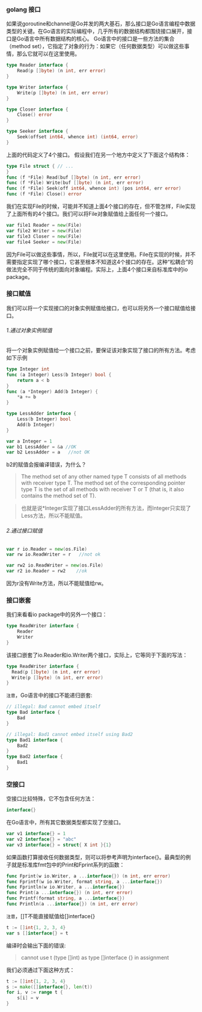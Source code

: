 ### golang 接口
如果说goroutine和channel是Go并发的两大基石，那么接口是Go语言编程中数据类型的关键。在Go语言的实际编程中，几乎所有的数据结构都围绕接口展开，接口是Go语言中所有数据结构的核心。
Go语言中的接口是一些方法的集合（method set），它指定了对象的行为：如果它（任何数据类型）可以做这些事情，那么它就可以在这里使用。

```Go
type Reader interface {
    Read(p []byte) (n int, err error)
}

type Writer interface {
    Write(p []byte) (n int, err error)
}

type Closer interface {
    Close() error
}

type Seeker interface {
    Seek(offset int64, whence int) (int64, error)
}
```
上面的代码定义了4个接口。
假设我们在另一个地方中定义了下面这个结构体：

```Go
type File struct { // ...
}
func (f *File) Read(buf []byte) (n int, err error)
func (f *File) Write(buf []byte) (n int, err error)
func (f *File) Seek(off int64, whence int) (pos int64, err error)
func (f *File) Close() error
```
我们在实现File的时候，可能并不知道上面4个接口的存在，但不管怎样，File实现了上面所有的4个接口。我们可以将File对象赋值给上面任何一个接口。
```go
var file1 Reader = new(File)
var file2 Writer = new(File)
var file3 Closer = new(File)
var file4 Seeker = new(File)
```

因为File可以做这些事情，所以，File就可以在这里使用。File在实现的时候，并不需要指定实现了哪个接口，它甚至根本不知道这4个接口的存在。这种“松耦合”的做法完全不同于传统的面向对象编程。实际上，上面4个接口来自标准库中的io package。

### 接口赋值
我们可以将一个实现接口的对象实例赋值给接口，也可以将另外一个接口赋值给接口。

###### 1.通过对象实例赋值

将一个对象实例赋值给一个接口之前，要保证该对象实现了接口的所有方法。考虑如下示例

```go
type Integer int
func (a Integer) Less(b Integer) bool {
    return a < b
}
func (a *Integer) Add(b Integer) {
    *a += b
}

type LessAdder interface {
    Less(b Integer) bool
    Add(b Integer)
}

var a Integer = 1
var b1 LessAdder = &a //OK
var b2 LessAdder = a   //not OK
```

b2的赋值会报编译错误，为什么？
> The method set of any other named type T consists of all methods with receiver type T. The method set of the corresponding pointer type T is the set of all methods with receiver T or T (that is, it also contains the method set of T).

> 也就是说*Integer实现了接口LessAdder的所有方法，而Integer只实现了Less方法，所以不能赋值。

###### 2.通过接口赋值
```go
var r io.Reader = new(os.File)
var rw io.ReadWriter = r   //not ok

var rw2 io.ReadWriter = new(os.File)
var r2 io.Reader = rw2    //ok
```
因为r没有Write方法，所以不能赋值给rw。

### 接口嵌套
我们来看看io package中的另外一个接口：
```go
type ReadWriter interface {
    Reader
    Writer
}
```
该接口嵌套了io.Reader和io.Writer两个接口，实际上，它等同于下面的写法：
```go
type ReadWriter interface {
  Read(p []byte) (n int, err error)
  Write(p []byte) (n int, err error)
}
```
`注意`，Go语言中的接口不能递归嵌套:
```go
// illegal: Bad cannot embed itself
type Bad interface {
    Bad
}

// illegal: Bad1 cannot embed itself using Bad2
type Bad1 interface {
    Bad2
}
type Bad2 interface {
    Bad1
}
```

### 空接口
空接口比较特殊，它不包含任何方法：
```go
interface{}
```
在Go语言中，所有其它数据类型都实现了空接口。
```go
var v1 interface{} = 1
var v2 interface{} = "abc"
var v3 interface{} = struct{ X int }{1}
```
如果函数打算接收任何数据类型，则可以将参考声明为interface{}。最典型的例子就是标准库fmt包中的Print和Fprint系列的函数：
```go
func Fprint(w io.Writer, a ...interface{}) (n int, err error)
func Fprintf(w io.Writer, format string, a ...interface{})
func Fprintln(w io.Writer, a ...interface{})
func Print(a ...interface{}) (n int, err error)
func Printf(format string, a ...interface{})
func Println(a ...interface{}) (n int, err error)
```

`注意`，[]T不能直接赋值给[]interface{}
```go
t := []int{1, 2, 3, 4}
var s []interface{} = t
```
编译时会输出下面的错误:
> cannot use t (type []int) as type []interface {} in assignment

我们必须通过下面这种方式：
```go
t := []int{1, 2, 3, 4}
s := make([]interface{}, len(t))
for i, v := range t {
    s[i] = v
}
```

